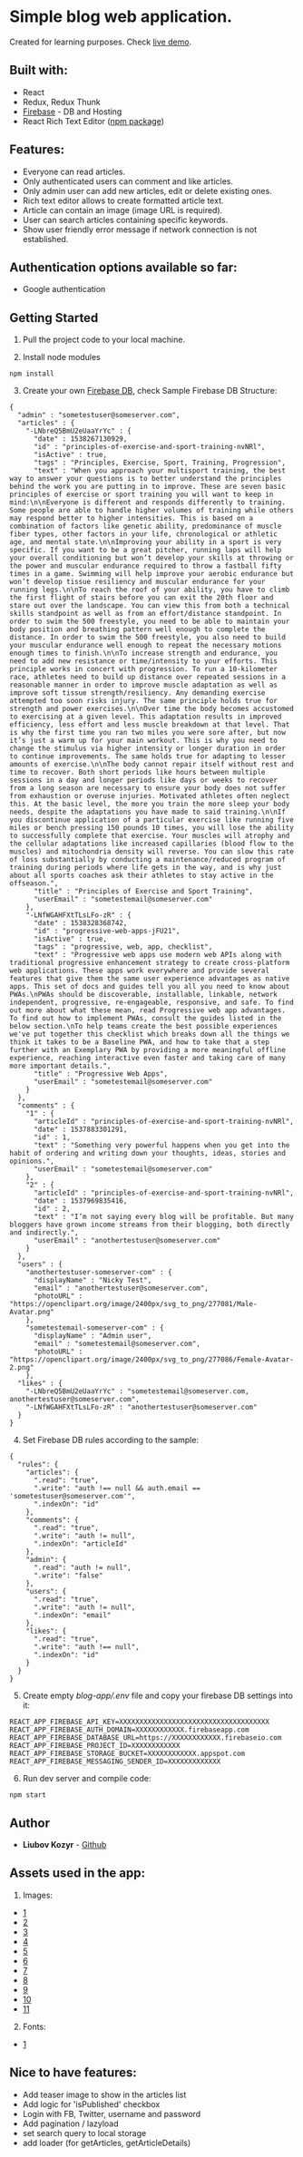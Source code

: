 
# Simple blog web application.

Created for learning purposes.
Check [live demo](https://liu-blog-app.firebaseapp.com).



## Built with:

 - React
 - Redux, Redux Thunk
 - [Firebase](https://console.firebase.google.com) - DB and Hosting
 - React Rich Text Editor ([npm package](https://www.npmjs.com/package/react-rte))



## Features:

 - Everyone can read articles.
 - Only authenticated users can comment and like articles.
 - Only admin user can add new articles, edit or delete existing ones.
 - Rich text editor allows to create formatted article text.
 - Article can contain an image (image URL is required).
 - User can search articles containing specific keywords.
 - Show user friendly error message if network connection is not established.




## Authentication options available so far:

 - Google authentication



## Getting Started

1. Pull the project code to your local machine.

2. Install node modules

```
npm install
```

3. Create your own [Firebase DB](https://console.firebase.google.com/), check Sample Firebase DB Structure:

```
{
  "admin" : "sometestuser@someserver.com",
  "articles" : {
    "-LNbreQ5BmU2eUaaYrYc" : {
      "date" : 1538267130929,
      "id" : "principles-of-exercise-and-sport-training-nvNRl",
      "isActive" : true,
      "tags" : "Principles, Exercise, Sport, Training, Progression",
      "text" : "When you approach your multisport training, the best way to answer your questions is to better understand the principles behind the work you are putting in to improve. These are seven basic principles of exercise or sport training you will want to keep in mind:\n\nEveryone is different and responds differently to training. Some people are able to handle higher volumes of training while others may respond better to higher intensities. This is based on a combination of factors like genetic ability, predominance of muscle fiber types, other factors in your life, chronological or athletic age, and mental state.\n\nImproving your ability in a sport is very specific. If you want to be a great pitcher, running laps will help your overall conditioning but won’t develop your skills at throwing or the power and muscular endurance required to throw a fastball fifty times in a game. Swimming will help improve your aerobic endurance but won’t develop tissue resiliency and muscular endurance for your running legs.\n\nTo reach the roof of your ability, you have to climb the first flight of stairs before you can exit the 20th floor and stare out over the landscape. You can view this from both a technical skills standpoint as well as from an effort/distance standpoint. In order to swim the 500 freestyle, you need to be able to maintain your body position and breathing pattern well enough to complete the distance. In order to swim the 500 freestyle, you also need to build your muscular endurance well enough to repeat the necessary motions enough times to finish.\n\nTo increase strength and endurance, you need to add new resistance or time/intensity to your efforts. This principle works in concert with progression. To run a 10-kilometer race, athletes need to build up distance over repeated sessions in a reasonable manner in order to improve muscle adaptation as well as improve soft tissue strength/resiliency. Any demanding exercise attempted too soon risks injury. The same principle holds true for strength and power exercises.\n\nOver time the body becomes accustomed to exercising at a given level. This adaptation results in improved efficiency, less effort and less muscle breakdown at that level. That is why the first time you ran two miles you were sore after, but now it’s just a warm up for your main workout. This is why you need to change the stimulus via higher intensity or longer duration in order to continue improvements. The same holds true for adapting to lesser amounts of exercise.\n\nThe body cannot repair itself without rest and time to recover. Both short periods like hours between multiple sessions in a day and longer periods like days or weeks to recover from a long season are necessary to ensure your body does not suffer from exhaustion or overuse injuries. Motivated athletes often neglect this. At the basic level, the more you train the more sleep your body needs, despite the adaptations you have made to said training.\n\nIf you discontinue application of a particular exercise like running five miles or bench pressing 150 pounds 10 times, you will lose the ability to successfully complete that exercise. Your muscles will atrophy and the cellular adaptations like increased capillaries (blood flow to the muscles) and mitochondria density will reverse. You can slow this rate of loss substantially by conducting a maintenance/reduced program of training during periods where life gets in the way, and is why just about all sports coaches ask their athletes to stay active in the offseason.",
      "title" : "Principles of Exercise and Sport Training",
      "userEmail" : "sometestemail@someserver.com"
    },
    "-LNfWGAHFXtTLsLFo-zR" : {
      "date" : 1538328368742,
      "id" : "progressive-web-apps-jFU21",
      "isActive" : true,
      "tags" : "progressive, web, app, checklist",
      "text" : "Progressive web apps use modern web APIs along with traditional progressive enhancement strategy to create cross-platform web applications. These apps work everywhere and provide several features that give them the same user experience advantages as native apps. This set of docs and guides tell you all you need to know about PWAs.\nPWAs should be discoverable, installable, linkable, network independent, progressive, re-engageable, responsive, and safe. To find out more about what these mean, read Progressive web app advantages. To find out how to implement PWAs, consult the guides listed in the below section.\nTo help teams create the best possible experiences we've put together this checklist which breaks down all the things we think it takes to be a Baseline PWA, and how to take that a step further with an Exemplary PWA by providing a more meaningful offline experience, reaching interactive even faster and taking care of many more important details.",
      "title" : "Progressive Web Apps",
      "userEmail" : "sometestemail@someserver.com"
    }
  },
  "comments" : {
    "1" : {
      "articleId" : "principles-of-exercise-and-sport-training-nvNRl",
      "date" : 1537883301291,
      "id" : 1,
      "text" : "Something very powerful happens when you get into the habit of ordering and writing down your thoughts, ideas, stories and opinions.",
      "userEmail" : "sometestemail@someserver.com"
    },
    "2" : {
      "articleId" : "principles-of-exercise-and-sport-training-nvNRl",
      "date" : 1537969835416,
      "id" : 2,
      "text" : "I’m not saying every blog will be profitable. But many bloggers have grown income streams from their blogging, both directly and indirectly.",
      "userEmail" : "anothertestuser@someserver.com"
    }
  },
  "users" : {
    "anothertestuser-someserver-com" : {
      "displayName" : "Nicky Test",
      "email" : "anothertestuser@someserver.com",
      "photoURL" : "https://openclipart.org/image/2400px/svg_to_png/277081/Male-Avatar.png"
    },
    "sometestemail-someserver-com" : {
      "displayName" : "Admin user",
      "email" : "sometestemail@someserver.com",
      "photoURL" : "https://openclipart.org/image/2400px/svg_to_png/277086/Female-Avatar-2.png"
    },
  "likes" : {
    "-LNbreQ5BmU2eUaaYrYc" : "sometestemail@someserver.com, anothertestuser@someserver.com",
    "-LNfWGAHFXtTLsLFo-zR" : "anothertestuser@someserver.com"
  }
}
```

4. Set Firebase DB rules according to the sample:

```
{
  "rules": {
    "articles": {
      ".read": "true",
      ".write": "auth !== null && auth.email == 'sometestuser@someserver.com'",
      ".indexOn": "id"
    },
    "comments": {
      ".read": "true",
      ".write": "auth != null",
      ".indexOn": "articleId"
    },
    "admin": {
      ".read": "auth != null",
      ".write": "false"
    },
    "users": {
      ".read": "true",
      ".write": "auth != null",
      ".indexOn": "email"
    },
    "likes": {
      ".read": "true",
      ".write": "auth !== null",
      ".indexOn": "id"
    }
  }
}

```


5. Create empty *blog-app/.env* file and copy your firebase DB settings into it:

```
REACT_APP_FIREBASE_API_KEY=XXXXXXXXXXXXXXXXXXXXXXXXXXXXXXXXXXXXX
REACT_APP_FIREBASE_AUTH_DOMAIN=XXXXXXXXXXXX.firebaseapp.com
REACT_APP_FIREBASE_DATABASE_URL=https://XXXXXXXXXXXX.firebaseio.com
REACT_APP_FIREBASE_PROJECT_ID=XXXXXXXXXXXX
REACT_APP_FIREBASE_STORAGE_BUCKET=XXXXXXXXXXXX.appspot.com
REACT_APP_FIREBASE_MESSAGING_SENDER_ID=XXXXXXXXXXXXX

```

6. Run dev server and compile code:

```
npm start
```




## Author

* **Liubov Kozyr** - [Github](https://github.com/lkozyr/)



## Assets used in the app:

1. Images:

 - [1](https://www.iconfinder.com/icons/1061161/journey_moleskine_notepad_notes_pencil_travel_write_icon)
 - [2](https://www.iconfinder.com/icons/115695/find_magnifying_glass_search_zoom_icon)
 - [3](https://www.iconfinder.com/icons/290134/draw_edit_pen_pencil_write_icon)
 - [4](https://www.iconfinder.com/icons/216078/facebook_social_icon)
 - [5](https://www.iconfinder.com/icons/104501/bird_twitter_icon)
 - [6](https://www.iconfinder.com/icons/394189/code_github_repository_icon)
 - [7](https://www.iconfinder.com/icons/1814108/email_envenlope_letter_mail_icon)
 - [8](https://www.iconfinder.com/icons/2534298/approved_hand_like_thumbs_up_icon)
 - [9](https://www.iconfinder.com/icons/2180513/facebook_fb_like_thumbs_up_icon)
 - [10](https://www.iconfinder.com/icons/2180494/comment_facebook_message_notification_icon)
 - [11](https://www.iconfinder.com/icons/2534334/chat_comment_inbox_message_icon)


2. Fonts: 

 - [1](https://fonts.googleapis.com/css?family=Pacifico)



 ## Nice to have features:

 - Add teaser image to show in the articles list
 - Add logic for 'isPublished' checkbox
 - Login with FB, Twitter, username and password
 - Add pagination / lazyload
 - set search query to local storage
 - add loader (for getArticles, getArticleDetails)
